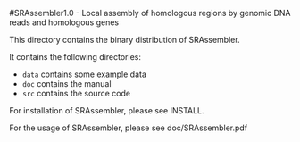 #SRAssembler1.0 - Local assembly of homologous regions by genomic DNA reads and homologous genes

This directory contains the binary distribution of SRAssembler.

It contains the following directories:

- `data`   contains some example data
- `doc`    contains the manual
- `src`    contains the source code 

For installation of SRAssembler, please see INSTALL.

For the usage of SRAssembler, please see doc/SRAssembler.pdf



